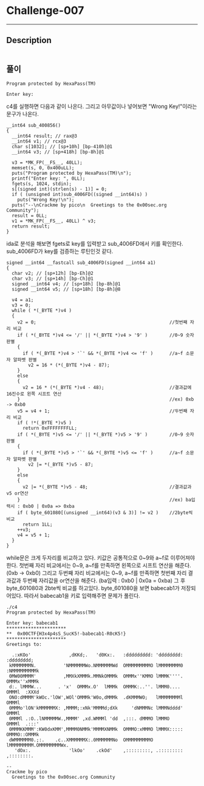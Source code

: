Challenge-007
======================

-----------------
## Description
```

```

## 풀이
```
Program protected by HexaPass(TM)

Enter key: 
```
c4를 실행하면 다음과 같이 나온다. 그리고 아무값이나 넣어보면 "Wrong Key!"이라는 문구가 나온다.
```
__int64 sub_400856()
{
  __int64 result; // rax@3
  __int64 v1; // rcx@3
  char s[1032]; // [sp+10h] [bp-410h]@1
  __int64 v3; // [sp+418h] [bp-8h]@1

  v3 = *MK_FP(__FS__, 40LL);
  memset(s, 0, 0x400uLL);
  puts("Program protected by HexaPass(TM)\n");
  printf("Enter key: ", 0LL);
  fgets(s, 1024, stdin);
  s[(signed int)(strlen(s) - 1)] = 0;
  if ( (unsigned int)sub_4006FD((signed __int64)s) )
    puts("Wrong Key!\n");
  puts("--\nCrackme by pico\n  Greetings to the 0x00sec.org Community");
  result = 0LL;
  v1 = *MK_FP(__FS__, 40LL) ^ v3;
  return result;
}
```

ida로 분석을 해보면 fgets로 key를 입력받고 sub_4006FD에서 키를 확인한다. sub_4006FD가 key를 검증하는 루틴인것 같다.
```
signed __int64 __fastcall sub_4006FD(signed __int64 a1)
{
  char v2; // [sp+12h] [bp-Eh]@2
  char v3; // [sp+14h] [bp-Ch]@1
  signed __int64 v4; // [sp+18h] [bp-8h]@1
  signed __int64 v5; // [sp+18h] [bp-8h]@8

  v4 = a1;
  v3 = 0;
  while ( *(_BYTE *)v4 )
  {
    v2 = 0;													//첫번째 자리 비교
    if ( *(_BYTE *)v4 <= '/' || *(_BYTE *)v4 > '9' )		//0~9 숫자 판별
    {
      if ( *(_BYTE *)v4 > '`' && *(_BYTE *)v4 <= 'f' ) 		//a~f 소문자 알파벳 판별
        v2 = 16 * (*(_BYTE *)v4 - 87);
    }
    else
    {
      v2 = 16 * (*(_BYTE *)v4 - 48);						//결과값에 16진수로 왼쪽 시프트 연산
    }														//ex) 0xb -> 0xb0
    v5 = v4 + 1;											//두번째 자리 비교
    if ( !*(_BYTE *)v5 )
      return 0xFFFFFFFFLL;
    if ( *(_BYTE *)v5 <= '/' || *(_BYTE *)v5 > '9' )		//0~9 숫자 판별
    {
      if ( *(_BYTE *)v5 > '`' && *(_BYTE *)v5 <= 'f' )		//a~f 소문자 알파벳 판별
        v2 |= *(_BYTE *)v5 - 87;
    }
    else
    {
      v2 |= *(_BYTE *)v5 - 48;								//결과값과 v5 or연산
    }														//ex) ba입력시 : 0xb0 | 0x0a => 0xba
    if ( byte_601080[(unsigned __int64)(v3 & 3)] != v2 )	//2byte씩 비교
      return 1LL;
    ++v3;
    v4 = v5 + 1;
  }
}
```
while문은 크게 두자리를 비교하고 있다. 키값은 공통적으로 0~9와 a~f로 이루어져야 한다. 첫번째 자리 비교에서는 0~9, a~f를 만족하면 왼쪽으로 시프트 연산을 해준다.(0xb -> 0xb0) 그리고 두번째 자리 비교에서는 0~9, a~f를 만족하면 첫번째 자리 결과값과 두번째 자리값을 or연산을 해준다. (ba입력 : 0xb0 | 0x0a = 0xba) 그 후 byte_601080과 2bte씩 비교를 하고있다. byte_601080을 보면 babecab1가 저장되어있다. 따라서 babecab1을 키로 입력해주면 문제가 풀린다.

```
./c4
Program protected by HexaPass(TM)

Enter key: babecab1
**********************
**  0x00CTF{H3x4p4sS_SucK5!-babecab1-R0cK5!}
**********************
Greetings to:
                                                                                
  .:xKOo'              ,dKKd;.   'd0Kx:.   :ddddddddd: 'dddddddd:   :dddddddd;  
 kMMMMMMMN.          'NMMMMMMWo.NMMMMMMWd  OMMMMMMMMMO lMMMMMMMM0 :NMMMMMMMMMk  
 0MW00MMMM'          ,MMXkXMMMk.MMNkOMMMk  OMMMx''KMMO lMMMK''''. OMMMx''xMMMk  
 d:. lMMMW...      . 'x'  OMMMx.O'  lMMMk  OMMMK:..''. lMMM0....  OMMMl  :XXXd  
 ONO:dMMMM'kWOc.'lOW',WOl'OMMMk'W0o,dMMMk  .dKMMMWO;   lMMMMMMMMl OMMMl         
 0MMMo'lON'kMMMMMMX: ,MMMM;:xNk'MMMMd;dXk     'dNMMMNc lMMMNdddd' OMMMl         
 0MMMl .:O..lNMMMMMW.,MMMM' ,xd.WMMMl 'dd  ,:::. dMMMO lMMMO      OMMMl  .:::'  
 0MMMKKMMM':KW0dxKMM',MMMM0NMMk'MMMMXNMMk  OMMMO:xMMMO lMMMX::::: OMMMO::OMMMk  
 dWMMMMMM0.;:.    .c..XMMMMMMX:.0MMMMMMNo  OMMMMMMMMMO lMMMMMMMMM.OMMMMMMMMWx.  
   'dOx:.              'lkOo'    .ckOd'    ,:::::::::, .::::::::: ,::::::::.    
                                                                                
--
Crackme by pico
  Greetings to the 0x00sec.org Community
```
